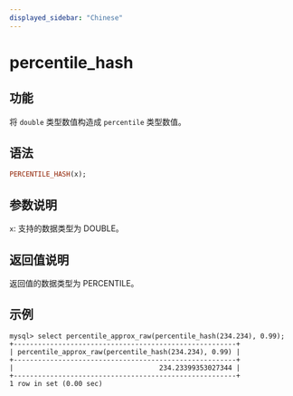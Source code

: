 ```yaml
---
displayed_sidebar: "Chinese"
---
```


# percentile_hash

## 功能

将 `double` 类型数值构造成 `percentile` 类型数值。

## 语法

```Haskell
PERCENTILE_HASH(x);
```

## 参数说明

`x`: 支持的数据类型为 DOUBLE。

## 返回值说明

返回值的数据类型为 PERCENTILE。

## 示例

```Plain Text
mysql> select percentile_approx_raw(percentile_hash(234.234), 0.99);
+-------------------------------------------------------+
| percentile_approx_raw(percentile_hash(234.234), 0.99) |
+-------------------------------------------------------+
|                                    234.23399353027344 |
+-------------------------------------------------------+
1 row in set (0.00 sec)
```
